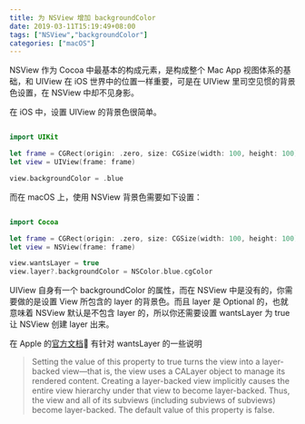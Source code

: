 ```yaml
---
title: 为 NSView 增加 backgroundColor
date: 2019-03-11T15:19:49+08:00
tags: ["NSView","backgroundColor"]
categories: ["macOS"]
---
```


NSView 作为 Cocoa 中最基本的构成元素，是构成整个 Mac App 视图体系的基础，和 UIView 在 iOS 世界中的位置一样重要，可是在 UIView 里司空见惯的背景色设置，在 NSView 中却不见身影。


在 iOS 中，设置 UIView 的背景色很简单。

``` Swift

import UIKit

let frame = CGRect(origin: .zero, size: CGSize(width: 100, height: 100))
let view = UIView(frame: frame)

view.backgroundColor = .blue

```

而在 macOS 上，使用 NSView 背景色需要如下设置：

``` Swift

import Cocoa

let frame = CGRect(origin: .zero, size: CGSize(width: 100, height: 100))
let view = NSView(frame: frame)

view.wantsLayer = true
view.layer?.backgroundColor = NSColor.blue.cgColor

```

UIView 自身有一个 backgroundColor 的属性，而在 NSView 中是没有的，你需要做的是设置 View 所包含的 layer 的背景色。而且 layer 是 Optional 的，也就意味着 NSView 默认是不包含 layer 的，所以你还需要设置 wantsLayer 为 true 让 NSView 创建 layer 出来。

在 Apple 的[官方文档](https://developer.apple.com/documentation/appkit/nsview/1483695-wantslayer) 有针对 wantsLayer 的一些说明

> Setting the value of this property to true turns the view into a layer-backed view—that is, the view uses a CALayer object to manage its rendered content. Creating a layer-backed view implicitly causes the entire view hierarchy under that view to become layer-backed. Thus, the view and all of its subviews (including subviews of subviews) become layer-backed. The default value of this property is false.